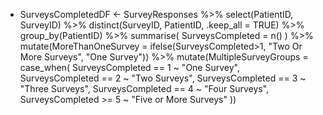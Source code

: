 - SurveysCompletedDF <- SurveyResponses %>%     select(PatientID, SurveyID) %>%     distinct(SurveyID, PatientID, .keep_all = TRUE) %>%     group_by(PatientID) %>%     summarise(      SurveysCompleted = n()    ) %>%    mutate(MoreThanOneSurvey = ifelse(SurveysCompleted>1, "Two Or More Surveys", "One Survey")) %>%     mutate(MultipleSurveyGroups = case_when(      SurveysCompleted == 1 ~ "One Survey",      SurveysCompleted == 2 ~ "Two Surveys",      SurveysCompleted == 3 ~ "Three Surveys",      SurveysCompleted == 4 ~ "Four Surveys",      SurveysCompleted >= 5 ~ "Five or More Surveys"    ))